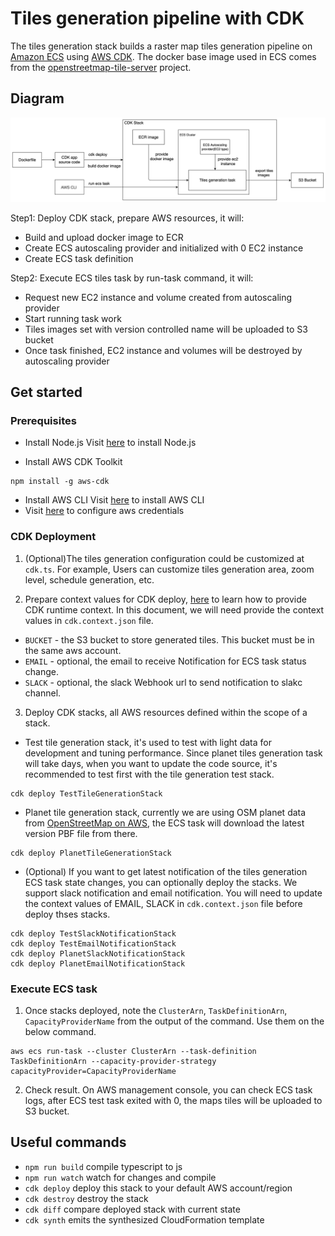 # Tiles generation pipeline with CDK

 The tiles generation stack builds a raster map tiles generation pipeline on [Amazon ECS](https://aws.amazon.com/ecs/) using [AWS CDK](https://aws.amazon.com/cdk/). The docker base image used in ECS comes from the [openstreetmap-tile-server](https://github.com/Overv/openstreetmap-tile-server) project.

## Diagram
![alt text](./tiles-generation-diagram.png)

Step1: Deploy CDK stack, prepare AWS resources, it will:
* Build and upload docker image to ECR
* Create ECS autoscaling provider and initialized with 0 EC2 instance
* Create ECS task definition

Step2: Execute ECS tiles task by run-task command, it will:
* Request new EC2 instance and volume created from autoscaling provider
* Start running task work
* Tiles images set with version controlled name will be uploaded to S3 bucket
* Once task finished, EC2 instance and volumes will be destroyed by autoscaling provider 

## Get started
### Prerequisites
* Install Node.js
Visit [here](https://nodejs.org/en/) to install Node.js

* Install AWS CDK Toolkit
```
npm install -g aws-cdk
```

* Install AWS CLI
Visit [here](https://docs.aws.amazon.com/cli/latest/userguide/getting-started-install.html) to install AWS CLI
* Visit [here](https://docs.aws.amazon.com/cdk/latest/guide/getting_started.html#getting_started_prerequisites) to configure aws credentials

### CDK Deployment

1. (Optional)The tiles generation configuration could be customized at `cdk.ts`. For example, Users can customize tiles generation area, zoom level, schedule generation, etc.


2. Prepare context values for CDK deploy, [here](https://docs.aws.amazon.com/cdk/v2/guide/context.html#context_construct) to learn how to provide CDK runtime context. In this document, we will need provide the context values in `cdk.context.json` file.
* `BUCKET` - the S3 bucket to store generated tiles. This bucket must be in the same aws account.
* `EMAIL` - optional, the email to receive Notification for ECS task status change.
* `SLACK` - optional, the slack Webhook url to send notification to slakc channel.

3. Deploy CDK stacks, all AWS resources defined within the scope of a stack.

* Test tile generation stack, it's used to test with light data for development and tuning performance. Since planet tiles generation task will take days, when you want to update the code source, it's recommended to test first with the tile generation test stack.
```
cdk deploy TestTileGenerationStack
```

* Planet tile generation stack, currently we are using OSM planet data from [OpenStreetMap on AWS](https://registry.opendata.aws/osm/), the ECS task will download the latest version PBF file from there.
```
cdk deploy PlanetTileGenerationStack
```

* (Optional) If you want to get latest notification of the tiles generation ECS task state changes, you can optionally deploy the stacks. We support slack notification and email notification. You will need to update the context values of EMAIL, SLACK in `cdk.context.json` file before deploy thses stacks.

```
cdk deploy TestSlackNotificationStack
cdk deploy TestEmailNotificationStack
cdk deploy PlanetSlackNotificationStack
cdk deploy PlanetEmailNotificationStack
```

### Execute ECS task

1. Once stacks deployed, note the `ClusterArn`, `TaskDefinitionArn`, `CapacityProviderName` from the output of the command. Use them on the below command.

```
aws ecs run-task --cluster ClusterArn --task-definition TaskDefinitionArn --capacity-provider-strategy capacityProvider=CapacityProviderName
```

2. Check result. On AWS management console, you can check ECS task logs, after ECS test task exited with 0, the maps tiles will be uploaded to S3 bucket.

## Useful commands

 * `npm run build`   compile typescript to js
 * `npm run watch`   watch for changes and compile
 * `cdk deploy`      deploy this stack to your default AWS account/region
 * `cdk destroy`     destroy the stack
 * `cdk diff`        compare deployed stack with current state
 * `cdk synth`       emits the synthesized CloudFormation template
